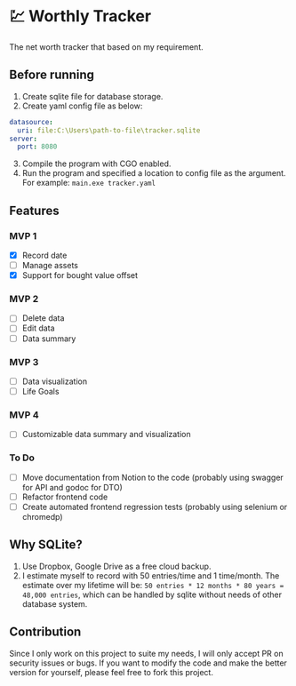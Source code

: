 # 💹 Worthly Tracker
The net worth tracker that based on my requirement.

## Before running
1. Create sqlite file for database storage.
2. Create yaml config file as below:
```yaml
datasource:
  uri: file:C:\Users\path-to-file\tracker.sqlite
server:
  port: 8080
```
3. Compile the program with CGO enabled.
4. Run the program and specified a location to config file as the argument. For example: `main.exe tracker.yaml`

## Features

### MVP 1
- [x] Record date
- [ ] Manage assets
- [x] Support for bought value offset

### MVP 2
- [ ] Delete data
- [ ] Edit data
- [ ] Data summary

### MVP 3
- [ ] Data visualization
- [ ] Life Goals

### MVP 4
- [ ] Customizable data summary and visualization

### To Do
- [ ] Move documentation from Notion to the code (probably using swagger for API and godoc for DTO)
- [ ] Refactor frontend code
- [ ] Create automated frontend regression tests (probably using selenium or chromedp)

## Why SQLite?
1. Use Dropbox, Google Drive as a free cloud backup.
2. I estimate myself to record with 50 entries/time and 1 time/month. The estimate over my lifetime will be: 
`50 entries * 12 months * 80 years = 48,000 entries`, which can be handled by sqlite without needs of other database system.

## Contribution
Since I only work on this project to suite my needs, I will only accept PR on security issues or bugs. If you want to modify the code
and make the better version for yourself, please feel free to fork this project.